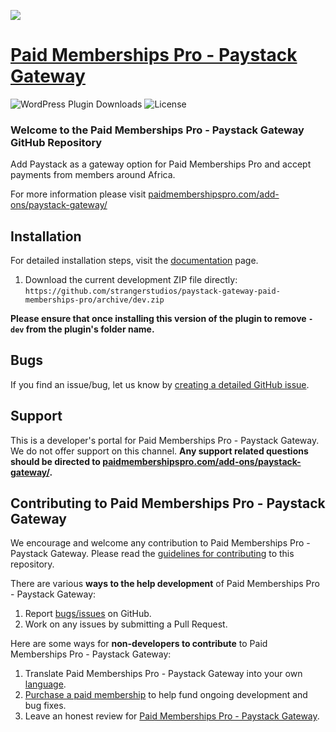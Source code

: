 ![](pmpro-paystack-banner.jpg)

# [Paid Memberships Pro - Paystack Gateway](https://www.paidmembershipspro.com/add-ons/paystack-gateway/) #

![WordPress Plugin Downloads](https://img.shields.io/wordpress/plugin/dy/paystack-gateway-paid-memberships-pro?style=flat-square) ![License](https://img.shields.io/badge/license-GPL--2.0%2B-red.svg?style=flat-square)

### Welcome to the Paid Memberships Pro - Paystack Gateway GitHub Repository
Add Paystack as a gateway option for Paid Memberships Pro and accept payments from members around Africa.

For more information please visit [paidmembershipspro.com/add-ons/paystack-gateway/](https://www.paidmembershipspro.com/add-ons/paystack-gateway/)

## Installation ##
For detailed installation steps, visit the [documentation](https://www.paidmembershipspro.com/add-ons/paystack-gateway/) page.

1. Download the current development ZIP file directly: `https://github.com/strangerstudios/paystack-gateway-paid-memberships-pro/archive/dev.zip`

**Please ensure that once installing this version of the plugin to remove `-dev` from the plugin's folder name.**

## Bugs ##
If you find an issue/bug, let us know by [creating a detailed GitHub issue](https://github.com/strangerstudios/paystack-gateway-paid-memberships-pro/issues/new).

## Support ##
This is a developer's portal for Paid Memberships Pro - Paystack Gateway. We do not offer support on this channel. **Any support related questions should be directed to [paidmembershipspro.com/add-ons/paystack-gateway/](https://www.paidmembershipspro.com/add-ons/paystack-gateway/).**

## Contributing to Paid Memberships Pro - Paystack Gateway ##
We encourage and welcome any contribution to Paid Memberships Pro - Paystack Gateway. Please read the [guidelines for contributing](https://github.com/strangerstudios/paid-memberships-pro/blob/dev/.github/CONTRIBUTING.md) to this repository.

There are various **ways to the help development** of Paid Memberships Pro - Paystack Gateway:

1. Report [bugs/issues](https://github.com/strangerstudios/paystack-gateway-paid-memberships-pro/issues/new) on GitHub.
2. Work on any issues by submitting a Pull Request.

Here are some ways for **non-developers to contribute** to Paid Memberships Pro - Paystack Gateway:

1. Translate Paid Memberships Pro - Paystack Gateway into your own [language](https://www.paidmembershipspro.com/paid-memberships-pro-in-your-language/).
2. [Purchase a paid membership](https://paidmembershipspro.com/pricing) to help fund ongoing development and bug fixes.
3. Leave an honest review for [Paid Memberships Pro - Paystack Gateway](https://www.paidmembershipspro.com/submit-testimonial/).